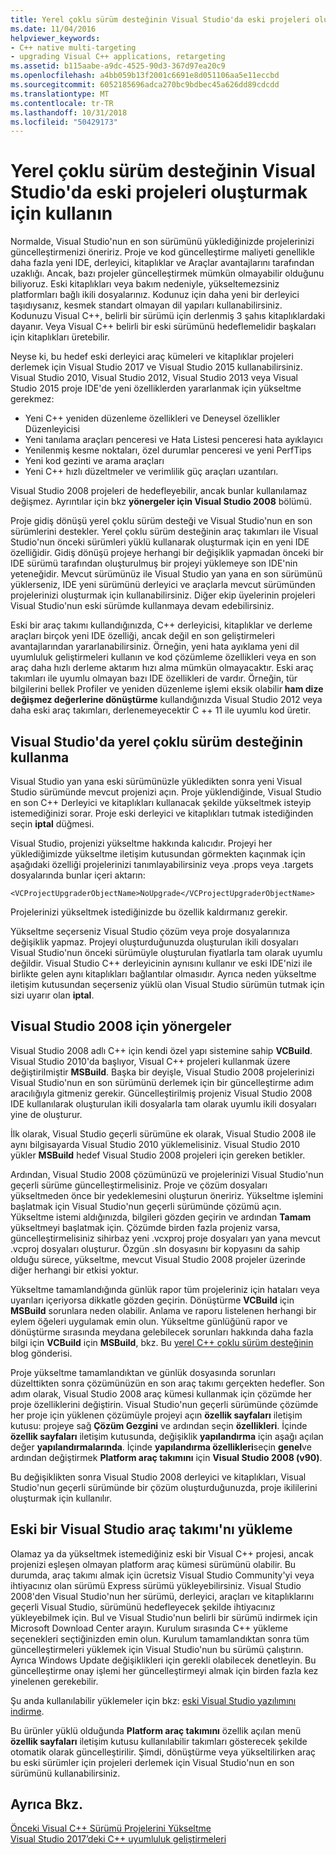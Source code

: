 ```yaml
---
title: Yerel çoklu sürüm desteğinin Visual Studio'da eski projeleri oluşturmak için kullanın
ms.date: 11/04/2016
helpviewer_keywords:
- C++ native multi-targeting
- upgrading Visual C++ applications, retargeting
ms.assetid: b115aabe-a9dc-4525-90d3-367d97ea20c9
ms.openlocfilehash: a4bb059b13f2001c6691e8d051106aa5e11eccbd
ms.sourcegitcommit: 6052185696adca270bc9bdbec45a626dd89cdcdd
ms.translationtype: MT
ms.contentlocale: tr-TR
ms.lasthandoff: 10/31/2018
ms.locfileid: "50429173"
---
```

# <a name="use-native-multi-targeting-in-visual-studio-to-build-old-projects"></a>Yerel çoklu sürüm desteğinin Visual Studio'da eski projeleri oluşturmak için kullanın

Normalde, Visual Studio'nun en son sürümünü yüklediğinizde projelerinizi güncelleştirmenizi öneririz. Proje ve kod güncelleştirme maliyeti genellikle daha fazla yeni IDE, derleyici, kitaplıklar ve Araçlar avantajlarını tarafından uzaklığı. Ancak, bazı projeler güncelleştirmek mümkün olmayabilir olduğunu biliyoruz. Eski kitaplıkları veya bakım nedeniyle, yükseltemezsiniz platformları bağlı ikili dosyalarınız. Kodunuz için daha yeni bir derleyici taşıdıysanız, kesmek standart olmayan dil yapıları kullanabilirsiniz. Kodunuzu Visual C++, belirli bir sürümü için derlenmiş 3 şahıs kitaplıklardaki dayanır. Veya Visual C++ belirli bir eski sürümünü hedeflemelidir başkaları için kitaplıkları üretebilir.

Neyse ki, bu hedef eski derleyici araç kümeleri ve kitaplıklar projeleri derlemek için Visual Studio 2017 ve Visual Studio 2015 kullanabilirsiniz. Visual Studio 2010, Visual Studio 2012, Visual Studio 2013 veya Visual Studio 2015 proje IDE'de yeni özelliklerden yararlanmak için yükseltme gerekmez:

  - Yeni C++ yeniden düzenleme özellikleri ve Deneysel özellikler Düzenleyicisi
  - Yeni tanılama araçları penceresi ve Hata Listesi penceresi hata ayıklayıcı
  - Yenilenmiş kesme noktaları, özel durumlar penceresi ve yeni PerfTips
  - Yeni kod gezinti ve arama araçları
  - Yeni C++ hızlı düzeltmeler ve verimlilik güç araçları uzantıları.

Visual Studio 2008 projeleri de hedefleyebilir, ancak bunlar kullanılamaz değişmez. Ayrıntılar için bkz **yönergeler için Visual Studio 2008** bölümü.

Proje gidiş dönüşü yerel çoklu sürüm desteği ve Visual Studio'nun en son sürümlerini destekler. Yerel çoklu sürüm desteğinin araç takımları ile Visual Studio'nun önceki sürümleri yüklü kullanarak oluşturmak için en yeni IDE özelliğidir. Gidiş dönüşü projeye herhangi bir değişiklik yapmadan önceki bir IDE sürümü tarafından oluşturulmuş bir projeyi yüklemeye son IDE'nin yeteneğidir. Mevcut sürümünüz ile Visual Studio yan yana en son sürümünü yüklerseniz, IDE yeni sürümünü derleyici ve araçlarla mevcut sürümünden projelerinizi oluşturmak için kullanabilirsiniz. Diğer ekip üyelerinin projeleri Visual Studio'nun eski sürümde kullanmaya devam edebilirsiniz.

Eski bir araç takımı kullandığınızda, C++ derleyicisi, kitaplıklar ve derleme araçları birçok yeni IDE özelliği, ancak değil en son geliştirmeleri avantajlarından yararlanabilirsiniz. Örneğin, yeni hata ayıklama yeni dil uyumluluk geliştirmeleri kullanın ve kod çözümleme özellikleri veya en son araç daha hızlı derleme aktarım hızı alma mümkün olmayacaktır. Eski araç takımları ile uyumlu olmayan bazı IDE özellikleri de vardır. Örneğin, tür bilgilerini bellek Profiler ve yeniden düzenleme işlemi eksik olabilir **ham dize değişmez değerlerine dönüştürme** kullandığınızda Visual Studio 2012 veya daha eski araç takımları, derlenemeyecektir C ++ 11 ile uyumlu kod üretir.

## <a name="how-to-use-native-multi-targeting-in-visual-studio"></a>Visual Studio'da yerel çoklu sürüm desteğinin kullanma

Visual Studio yan yana eski sürümünüzle yükledikten sonra yeni Visual Studio sürümünde mevcut projenizi açın. Proje yüklendiğinde, Visual Studio en son C++ Derleyici ve kitaplıkları kullanacak şekilde yükseltmek isteyip istemediğinizi sorar. Proje eski derleyici ve kitaplıkları tutmak istediğinden seçin **iptal** düğmesi.

Visual Studio, projenizi yükseltme hakkında kalıcıdır. Projeyi her yüklediğimizde yükseltme iletişim kutusundan görmekten kaçınmak için aşağıdaki özelliği projelerinizi tanımlayabilirsiniz veya .props veya .targets dosyalarında bunlar içeri aktarın:

`<VCProjectUpgraderObjectName>NoUpgrade</VCProjectUpgraderObjectName>`

Projelerinizi yükseltmek istediğinizde bu özellik kaldırmanız gerekir.

Yükseltme seçerseniz Visual Studio çözüm veya proje dosyalarınıza değişiklik yapmaz. Projeyi oluşturduğunuzda oluşturulan ikili dosyaları Visual Studio'nun önceki sürümüyle oluşturulan fiyatlarla tam olarak uyumlu değildir. Visual Studio C++ derleyicinin aynısını kullanır ve eski IDE'nizi ile birlikte gelen aynı kitaplıkları bağlantılar olmasıdır. Ayrıca neden yükseltme iletişim kutusundan seçerseniz yüklü olan Visual Studio sürümün tutmak için sizi uyarır olan **iptal**.

## <a name="instructions-for-visual-studio-2008"></a>Visual Studio 2008 için yönergeler

Visual Studio 2008 adlı C++ için kendi özel yapı sistemine sahip **VCBuild**. Visual Studio 2010'da başlıyor, Visual C++ projeleri kullanmak üzere değiştirilmiştir **MSBuild**. Başka bir deyişle, Visual Studio 2008 projelerinizi Visual Studio'nun en son sürümünü derlemek için bir güncelleştirme adım aracılığıyla gitmeniz gerekir. Güncelleştirilmiş projeniz Visual Studio 2008 IDE kullanılarak oluşturulan ikili dosyalarla tam olarak uyumlu ikili dosyaları yine de oluşturur.

İlk olarak, Visual Studio geçerli sürümüne ek olarak, Visual Studio 2008 ile aynı bilgisayarda Visual Studio 2010 yüklemelisiniz. Visual Studio 2010 yükler **MSBuild** hedef Visual Studio 2008 projeleri için gereken betikler.

Ardından, Visual Studio 2008 çözümünüzü ve projelerinizi Visual Studio'nun geçerli sürüme güncelleştirmelisiniz. Proje ve çözüm dosyaları yükseltmeden önce bir yedeklemesini oluşturun öneririz. Yükseltme işlemini başlatmak için Visual Studio'nun geçerli sürümünde çözümü açın. Yükseltme istemi aldığınızda, bilgileri gözden geçirin ve ardından **Tamam** yükseltmeyi başlatmak için. Çözümde birden fazla projeniz varsa, güncelleştirmelisiniz sihirbaz yeni .vcxproj proje dosyaları yan yana mevcut .vcproj dosyaları oluşturur. Özgün .sln dosyasını bir kopyasını da sahip olduğu sürece, yükseltme, mevcut Visual Studio 2008 projeler üzerinde diğer herhangi bir etkisi yoktur.

Yükseltme tamamlandığında günlük rapor tüm projeleriniz için hataları veya uyarıları içeriyorsa dikkatle gözden geçirin. Dönüştürme **VCBuild** için **MSBuild** sorunlara neden olabilir. Anlama ve raporu listelenen herhangi bir eylem öğeleri uygulamak emin olun. Yükseltme günlüğünü rapor ve dönüştürme sırasında meydana gelebilecek sorunları hakkında daha fazla bilgi için **VCBuild** için **MSBuild**, bkz. Bu [yerel C++ çoklu sürüm desteğinin](https://blogs.msdn.microsoft.com/vcblog/2009/12/08/c-native-multi-targeting/) blog gönderisi.

Proje yükseltme tamamlandıktan ve günlük dosyasında sorunları düzelttikten sonra çözümünüzün en son araç takımı gerçekten hedefler. Son adım olarak, Visual Studio 2008 araç kümesi kullanmak için çözümde her proje özelliklerini değiştirin. Visual Studio'nun geçerli sürümünde çözümde her proje için yüklenen çözümüyle projeyi açın **özellik sayfaları** iletişim kutusu: projeye sağ **Çözüm Gezgini** ve ardından seçin **özellikleri**. İçinde **özellik sayfaları** iletişim kutusunda, değişiklik **yapılandırma** için aşağı açılan değer **yapılandırmalarında**. İçinde **yapılandırma özellikleri**seçin **genel**ve ardından değiştirmek **Platform araç takımını** için **Visual Studio 2008 (v90)**.

Bu değişiklikten sonra Visual Studio 2008 derleyici ve kitaplıkları, Visual Studio'nun geçerli sürümünde bir çözüm oluşturduğunuzda, proje ikililerini oluşturmak için kullanılır.

## <a name="install-an-older-visual-studio-toolset"></a>Eski bir Visual Studio araç takımı'nı yükleme

Olamaz ya da yükseltmek istemediğiniz eski bir Visual C++ projesi, ancak projenizi eşleşen olmayan platform araç kümesi sürümünü olabilir. Bu durumda, araç takımı almak için ücretsiz Visual Studio Community'yi veya ihtiyacınız olan sürümü Express sürümü yükleyebilirsiniz. Visual Studio 2008'den Visual Studio'nun her sürümü, derleyici, araçları ve kitaplıklarını geçerli Visual Studio, sürümünü hedefleyecek şekilde ihtiyacınız yükleyebilmek için. Bul ve Visual Studio'nun belirli bir sürümü indirmek için Microsoft Download Center arayın. Kurulum sırasında C++ yükleme seçenekleri seçtiğinizden emin olun. Kurulum tamamlandıktan sonra tüm güncelleştirmeleri yüklemek için Visual Studio'nun bu sürümü çalıştırın. Ayrıca Windows Update değişiklikleri için gerekli olabilecek denetleyin. Bu güncelleştirme onay işlemi her güncelleştirmeyi almak için birden fazla kez yinelenen gerekebilir.

Şu anda kullanılabilir yüklemeler için bkz: [eski Visual Studio yazılımını indirme](https://visualstudio.microsoft.com/vs/older-downloads/).

Bu ürünler yüklü olduğunda **Platform araç takımını** özellik açılan menü **özellik sayfaları** iletişim kutusu kullanılabilir takımları gösterecek şekilde otomatik olarak güncelleştirilir. Şimdi, dönüştürme veya yükseltilirken araç bu eski sürümler için projeleri derlemek için Visual Studio'nun en son sürümünü kullanabilirsiniz.

## <a name="see-also"></a>Ayrıca Bkz.

[Önceki Visual C++ Sürümü Projelerini Yükseltme](upgrading-projects-from-earlier-versions-of-visual-cpp.md)<br/>
[Visual Studio 2017’deki C++ uyumluluk geliştirmeleri](../cpp-conformance-improvements-2017.md)
